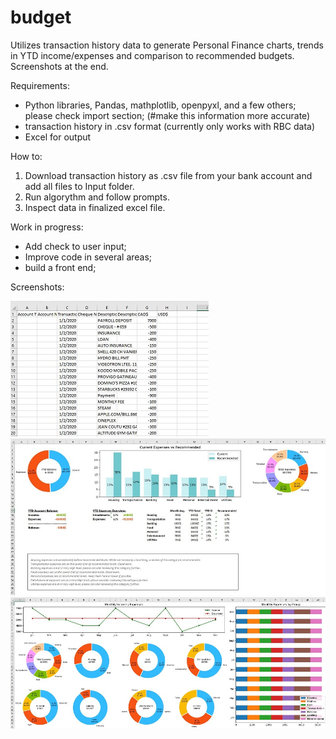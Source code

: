 # budget
Utilizes transaction history data to generate Personal Finance charts, trends in YTD income/expenses and comparison to recommended budgets.
Screenshots at the end.

Requirements:
- Python libraries, Pandas, mathplotlib, openpyxl, and a few others; please check import section; (#make this information more accurate)
- transaction history in .csv format (currently only works with RBC data)
- Excel for output

How to:
1. Download transaction history as .csv file from your bank account and add all files to Input folder.
2. Run algorythm and follow prompts.
3. Inspect data in finalized excel file.

Work in progress:
- Add check to user input;
- Improve code in several areas;
- build a front end;

Screenshots:

![Input Sample (Test data)](https://github.com/N16htblade/DataScience_PersonalFinances/blob/main/Input%20test%20sample.JPG?raw=true)
![Output Sample (Main Dash)](https://github.com/N16htblade/DataScience_PersonalFinances/blob/main/Outcome%20Main%20page.JPG?raw=true)
![Output Sample (Second page)](https://github.com/N16htblade/DataScience_PersonalFinances/blob/main/Output%20Second%20Page.JPG?raw=true)
